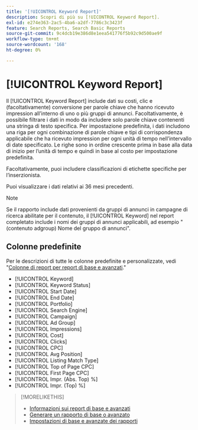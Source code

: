 ```yaml
---
title: '[!UICONTROL Keyword Report]'
description: Scopri di più su [!UICONTROL Keyword Report].
exl-id: e274e363-2ac5-4ba6-a2df-7786c3c3423f
feature: Search Reports, Search Basic Reports
source-git-commit: 9c4dcb19e386d8e1eea541776f5b92c9d500ae9f
workflow-type: tm+mt
source-wordcount: '168'
ht-degree: 0%

---
```


# [!UICONTROL Keyword Report]

Il [!UICONTROL Keyword Report] include dati su costi, clic e (facoltativamente) conversione per parole chiave che hanno ricevuto impression all’interno di uno o più gruppi di annunci. Facoltativamente, è possibile filtrare i dati in modo da includere solo parole chiave contenenti una stringa di testo specifica. Per impostazione predefinita, i dati includono una riga per ogni combinazione di parole chiave e tipi di corrispondenza applicabile che ha ricevuto impression per ogni unità di tempo nell’intervallo di date specificato. Le righe sono in ordine crescente prima in base alla data di inizio per l’unità di tempo e quindi in base al costo per impostazione predefinita.

Facoltativamente, puoi includere classificazioni di etichette specifiche per l’inserzionista.

Puoi visualizzare i dati relativi ai 36 mesi precedenti.

>[!NOTE]
>
>Se il rapporto include dati provenienti da gruppi di annunci in campagne di ricerca abilitate per il contenuto, il [!UICONTROL Keyword] nel report completato include i nomi dei gruppi di annunci applicabili, ad esempio &quot;(contenuto adgroup) Nome del gruppo di annunci&quot;.

## Colonne predefinite

Per le descrizioni di tutte le colonne predefinite e personalizzate, vedi &quot;[Colonne di report per report di base e avanzati](basic-advanced-report-columns.md).&quot;

* [!UICONTROL Keyword]
* [!UICONTROL Keyword Status]
* [!UICONTROL Start Date]
* [!UICONTROL End Date]
* [!UICONTROL Portfolio]
* [!UICONTROL Search Engine]
* [!UICONTROL Campaign]
* [!UICONTROL Ad Group]
* [!UICONTROL Impressions]
* [!UICONTROL Cost]
* [!UICONTROL Clicks]
* [!UICONTROL CPC]
* [!UICONTROL Avg Position]
* [!UICONTROL Listing Match Type]
* [!UICONTROL Top of Page CPC]
* [!UICONTROL First Page CPC]
* [!UICONTROL Impr. (Abs. Top) %]
* [!UICONTROL Impr. (Top) %]

>[!MORELIKETHIS]
>
>* [Informazioni sui report di base e avanzati](basic-advanced-report-about.md)
>* [Generare un rapporto di base o avanzato](basic-advanced-report-generate.md)
>* [Impostazioni di base e avanzate dei rapporti](basic-advanced-report-settings.md)
